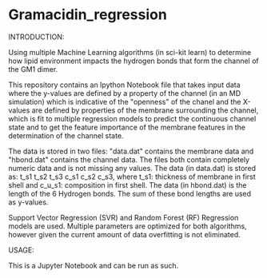 # Gramacidin_regression

INTRODUCTION:

Using multiple Machine Learning algorithms (in sci-kit learn) to determine how lipid environment impacts the hydrogen bonds that form the channel of the GM1 dimer.

This repository contains an Ipython Notebook file that takes input data where the y-values are defined by a property of the channel (in an MD simulation) which is indicative of the "openness" of the chanel and the X-values are defined by properties of the membrane surrounding the channel, which is fit to multiple regression models to predict the continuous channel state and to get the feature importance of the membrane features in the determination of the channel state. 

The data is stored in two files: "data.dat" contains the membrane data and "hbond.dat" contains the channel data. The files both contain completely numeric data and is not missing any values. The data (in data.dat) is stored as: t_s1 t_s2 t_s3 c_s1 c_s2 c_s3, where t_s1: thickness of membrane in first shell and c_u_s1: composition in first shell. The data (in hbond.dat) is the length of the 6 Hydrogen bonds. The sum of these bond lengths are used as y-values.

Support Vector Regression (SVR) and Random Forest (RF) Regression models are used. Multiple parameters are optimized for both algorithms, however given the current amount of data overfitting is not eliminated. 

USAGE:

This is a Jupyter Notebook and can be run as such.
